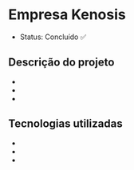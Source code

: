 <link rel="stylesheet" href="https://cdn.jsdelivr.net/gh/devicons/devicon@v2.15.1/devicon.min.css">

<h1>Empresa Kenosis</h1>
  
 <ul>
   <li> Status: Concluído ✅ </li>
 </ul>


<h2>Descrição do projeto</h2>
<ul>
  <li></li>
  <li></li>
  <li></li>
</ul>


  <h2>Tecnologias utilizadas</h2>
  <ul>
    <li></li>
    <li></li>
    <li></li>
  </ul>
